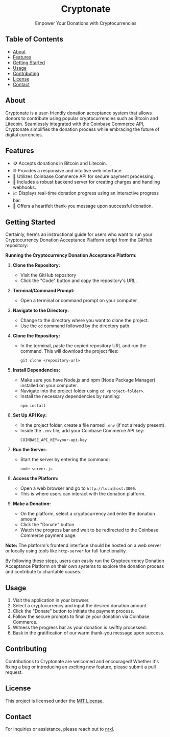 

<div align="center">
  <h1>Cryptonate</h1>
  <p>Empower Your Donations with Cryptocurrencies</p>
</div>

## Table of Contents

- [About](#about)
- [Features](#features)
- [Getting Started](#getting-started)
- [Usage](#usage)
- [Contributing](#contributing)
- [License](#license)
- [Contact](#contact)

## About

Cryptonate is a user-friendly donation acceptance system that allows donors to contribute using popular cryptocurrencies such as Bitcoin and Litecoin. Seamlessly integrated with the Coinbase Commerce API, Cryptonate simplifies the donation process while embracing the future of digital currencies.

## Features

- 🪙 Accepts donations in Bitcoin and Litecoin.
- 🌐 Provides a responsive and intuitive web interface.
- 💼 Utilizes Coinbase Commerce API for secure payment processing.
- 🚀 Includes a robust backend server for creating charges and handling webhooks.
- 📈 Displays real-time donation progress using an interactive progress bar.
- 💌 Offers a heartfelt thank-you message upon successful donation.

## Getting Started

Certainly, here's an instructional guide for users who want to run your Cryptocurrency Donation Acceptance Platform script from the GitHub repository:

**Running the Cryptocurrency Donation Acceptance Platform:**

1. **Clone the Repository:**
   - Visit the GitHub repository 
   - Click the "Code" button and copy the repository's URL.

2. **Terminal/Command Prompt:**
   - Open a terminal or command prompt on your computer.

3. **Navigate to the Directory:**
   - Change to the directory where you want to clone the project.
   - Use the `cd` command followed by the directory path.

4. **Clone the Repository:**
   - In the terminal, paste the copied repository URL and run the command. This will download the project files:
     ```
     git clone <repository-url>
     ```

5. **Install Dependencies:**
   - Make sure you have Node.js and npm (Node Package Manager) installed on your computer.
   - Navigate into the project folder using `cd <project-folder>`.
   - Install the necessary dependencies by running:
     ```
     npm install
     ```

6. **Set Up API Key:**
   - In the project folder, create a file named `.env` (if not already present).
   - Inside the `.env` file, add your Coinbase Commerce API key:
     ```
     COINBASE_API_KEY=your-api-key
     ```

7. **Run the Server:**
   - Start the server by entering the command:
     ```
     node server.js
     ```

8. **Access the Platform:**
   - Open a web browser and go to `http://localhost:3000`.
   - This is where users can interact with the donation platform.

9. **Make a Donation:**
   - On the platform, select a cryptocurrency and enter the donation amount.
   - Click the "Donate" button.
   - Watch the progress bar and wait to be redirected to the Coinbase Commerce payment page.

**Note:** The platform's frontend interface should be hosted on a web server or locally using tools like `http-server` for full functionality.

By following these steps, users can easily run the Cryptocurrency Donation Acceptance Platform on their own systems to explore the donation process and contribute to charitable causes.
## Usage

1. Visit the application in your browser.
2. Select a cryptocurrency and input the desired donation amount.
3. Click the "Donate" button to initiate the payment process.
4. Follow the secure prompts to finalize your donation via Coinbase Commerce.
5. Witness the progress bar as your donation is swiftly processed.
6. Bask in the gratification of our warm thank-you message upon success.

## Contributing

Contributions to Cryptonate are welcomed and encouraged! Whether it's fixing a bug or introducing an exciting new feature, please submit a pull request.

## License

This project is licensed under the [MIT License](LICENSE).

## Contact

For inquiries or assistance, please reach out to [nrxl](socketservices@email.com).
```

